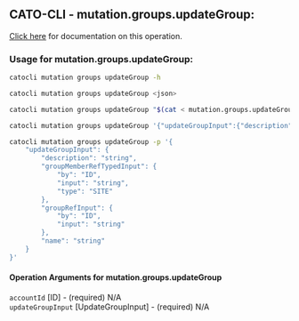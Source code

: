 
## CATO-CLI - mutation.groups.updateGroup:
[Click here](https://api.catonetworks.com/documentation/#mutation-mutation.groups.updateGroup) for documentation on this operation.

### Usage for mutation.groups.updateGroup:

```bash
catocli mutation groups updateGroup -h

catocli mutation groups updateGroup <json>

catocli mutation groups updateGroup "$(cat < mutation.groups.updateGroup.json)"

catocli mutation groups updateGroup '{"updateGroupInput":{"description":"string","groupMemberRefTypedInput":{"by":"ID","input":"string","type":"SITE"},"groupRefInput":{"by":"ID","input":"string"},"name":"string"}}'

catocli mutation groups updateGroup -p '{
    "updateGroupInput": {
        "description": "string",
        "groupMemberRefTypedInput": {
            "by": "ID",
            "input": "string",
            "type": "SITE"
        },
        "groupRefInput": {
            "by": "ID",
            "input": "string"
        },
        "name": "string"
    }
}'
```

#### Operation Arguments for mutation.groups.updateGroup ####

`accountId` [ID] - (required) N/A    
`updateGroupInput` [UpdateGroupInput] - (required) N/A    
